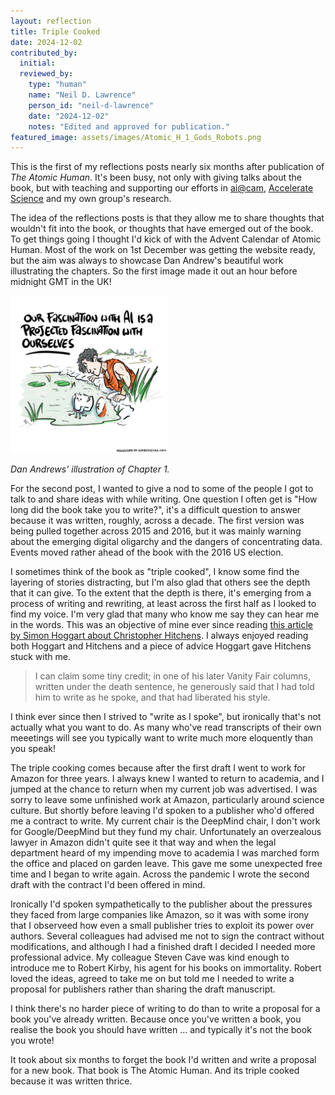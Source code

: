 ```yaml
---
layout: reflection
title: Triple Cooked
date: 2024-12-02
contributed_by:
  initial:
  reviewed_by:
    type: "human"
    name: "Neil D. Lawrence"
    person_id: "neil-d-lawrence"
    date: "2024-12-02"
    notes: "Edited and approved for publication."
featured_image: assets/images/Atomic_H_1_Gods_Robots.png
---
```



This is the first of my reflections posts nearly six months after publication of *The Atomic Human*. It's been busy, not only with giving talks about the book, but with teaching and supporting our efforts in [ai@cam](https://ai.cam.ac.uk), [Accelerate Science](https://science.ai.cam.ac.uk) and my own group's research.

The idea of the reflections posts is that they allow me to share thoughts that wouldn't fit into the book, or thoughts that have emerged out of the book. To get things going I thought I'd kick of with the Advent Calendar of Atomic Human. Most of the work on 1st December was getting the website ready, but the aim was always to showcase Dan Andrew's beautiful work illustrating the chapters. So the first image made it out an hour before midnight GMT in the UK!

<img src="/assets/images/Atomic_H_1_Gods_Robots.png" alt="Dan Andrews's drawing for Chapter 1, Gods and Robots" width="50%">

*Dan Andrews' illustration of Chapter 1.*

For the second post, I wanted to give a nod to some of the people I got to talk to and share ideas with while writing. One question I often get is "How long did the book take you to write?", it's a difficult question to answer because it was written, roughly, across a decade. The first version was being pulled together across 2015 and 2016, but it was mainly warning about the emerging digital oligarchy and the dangers of concentrating data. Events moved rather ahead of the book with the 2016 US election. 

I sometimes think of the book as "triple cooked", I know some find the layering of stories distracting, but I'm also glad that others see the depth that it can give. To the extent that the depth is there, it's emerging from a process of writing and rewriting, at least across the first half as I looked to find my voice. I'm very glad that many who know me say they can hear me in the words. This was an objective of mine ever since reading [this article by Simon Hoggart about Christopher Hitchens](https://www.theguardian.com/theguardian/2011/dec/17/christopher-hitchens-remembered). I always enjoyed reading both Hoggart and Hitchens and a piece of advice Hoggart gave Hitchens stuck with me.

>  I can claim some tiny credit; in one of his later Vanity Fair columns, written under the death sentence, he generously said that I had told him to write as he spoke, and that had liberated his style.

I think ever since then I strived to "write as I spoke", but ironically that's not actually what you want to do. As many who've read transcripts of their own meeetings will see you typically want to write much more eloquently than you speak! 

The triple cooking comes because after the first draft I went to work for Amazon for three years. I always knew I wanted to return to academia, and I jumped at the chance to return when my current job was advertised. I was sorry to leave some unfinished work at Amazon, particularly around science culture. But shortly before leaving I'd spoken to a publisher who'd offered me a contract to write. My current chair is the DeepMind chair, I don't work for Google/DeepMind but they fund my chair. Unfortunately an overzealous lawyer in Amazon didn't quite see it that way and when the legal department heard of my impending move to academia I was marched form the office and placed on garden leave. This gave me some unexpected free time and I began to write again. Across the pandemic I wrote the second draft with the contract I'd been offered in mind.

Ironically I'd spoken sympathetically to the publisher about the pressures they faced from large companies like Amazon, so it was with some irony that I observeed how even a small publisher tries to exploit its power over authors. Several colleagues had advised me not to sign the contract without modifications, and although I had a finished draft I decided I needed more professional advice. My colleague Steven Cave was kind enough to introduce me to Robert Kirby, his agent for his books on immortality. Robert loved the ideas, agreed to take me on but told me I needed to write a proposal for publishers rather than sharing the draft manuscript. 

I think there's no harder piece of writing to do than to write a proposal for a book you've already written. Because once you've written a book, you realise the book you should have written ... and typically it's not the book you wrote!

It took about six months to forget the book I'd written and write a proposal for a new book. That book is The Atomic Human. And its triple cooked because it was written thrice. 

